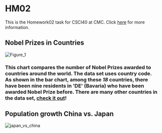 # HM02
This is the Homework02 task for CSCI40 at CMC. Click [here](https://github.com/mikeizbicki/cmc-csci040/tree/2020fall/hw_02) for more information.
## Nobel Prizes in Countries
![Figure_1](https://user-images.githubusercontent.com/70351653/95695116-5f0ef280-0bea-11eb-920f-9daf7451c84a.png)  
### This chart compares the number of Nobel Prizes awarded to countries around the world. The data set uses country code. As shown in the bar chart, among these *18* countries, there have been nine residents in 'DE' (Bavaria) who have been awarded Nobel Prize before. There are many other countries in the data set, [check it out](http://api.nobelprize.org/v1/country.json )!
## Population growth China vs. Japan
![japan_vs_china](https://user-images.githubusercontent.com/70351653/95809446-a321f600-0cc3-11eb-9550-d46494d7b77f.png)  
